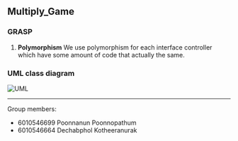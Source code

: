 ## Multiply_Game

### GRASP

1. __Polymorphism__
    We use polymorphism for each interface controller which have some amount of code that actually the same.

### UML class diagram

![UML](https://github.com/poonnanun/Multiply_Game/src/Assets/UML.png)

- - - - -

Group members:
* 6010546699 Poonnanun Poonnopathum
* 6010546664 Dechabphol Kotheeranurak